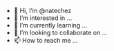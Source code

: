 - 👋 Hi, I’m @natechez
- 👀 I’m interested in ...
- 🌱 I’m currently learning ...
- 💞️ I’m looking to collaborate on ...
- 📫 How to reach me ...

<!---
natechez/natechez is a ✨ special ✨ repository because its `README.md` (this file) appears on your GitHub profile.
You can click the Preview link to take a nap look at your changes.
--->
